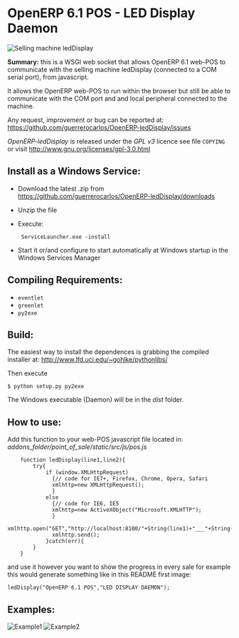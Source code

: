 OpenERP 6.1 POS - LED Display Daemon
===========================

![Selling machine ledDisplay](http://cloud.github.com/downloads/guerrerocarlos/OpenERP-ledDisplay/OpenERP-POS-ledDisplay.png)

**Summary:** this is a WSGI web socket that allows OpenERP 6.1 web-POS to communicate with
the selling machine ledDisplay (connected to a COM serial port), from javascript.

It allows the OpenERP web-POS to run within the browser but still be able to communicate with 
the COM port and and local peripheral connected to the machine.

Any request, improvement or bug can be reported at:
https://github.com/guerrerocarlos/OpenERP-ledDisplay/issues

*OpenERP-ledDisplay* is released under the *GPL v3* licence see file ``COPYING`` or visit
http://www.gnu.org/licenses/gpl-3.0.html

Install as a Windows Service:
----------------------------

 * Download the latest .zip from https://github.com/guerrerocarlos/OpenERP-ledDisplay/downloads

 * Unzip the file

 * Execute:

        ServiceLauncher.exe -install

 * Start it or/and configure to start automatically at Windows startup in the Windows Services Manager


Compiling Requirements:
-----------------------

 * ``eventlet``
 * ``greenlet``
 * ``py2exe`` 

Build:
------

The easiest way to install the dependences is grabbing the compiled installer at:
http://www.lfd.uci.edu/~gohlke/pythonlibs/

Then execute  
    
    $ python setup.py py2exe

The Windows executable (Daemon) will be in the *dist* folder.

How to use:
-----------

Add this function to your web-POS javascript file located in:
*addons_folder/point_of_sale/static/src/js/pos.js*

        function ledDisplay(line1,line2){  
            try{  
                if (window.XMLHttpRequest)  
                  {// code for IE7+, Firefox, Chrome, Opera, Safari  
                  xmlhttp=new XMLHttpRequest();  
                  }  
                else  
                  {// code for IE6, IE5  
                  xmlhttp=new ActiveXObject("Microsoft.XMLHTTP");  
                  }  
                  xmlhttp.open("GET","http://localhost:8100/"+String(line1)+"___"+String(line2),false);  
                  xmlhttp.send();  
                }catch(err){  
            }  
        }  

and use it however you want to show the progress in every sale
for example this would generate something like in this README first image:

    ledDisplay("OpenERP 6.1 POS","LED DISPLAY DAEMON");

Examples:
---------

![Example1](https://github.com/downloads/guerrerocarlos/OpenERP-ledDisplay/OpenERP-ledDisplay_ejemplo1.png)
![Example2](https://github.com/downloads/guerrerocarlos/OpenERP-ledDisplay/OpenERP-ledDisplay_ejemplo2.png)
